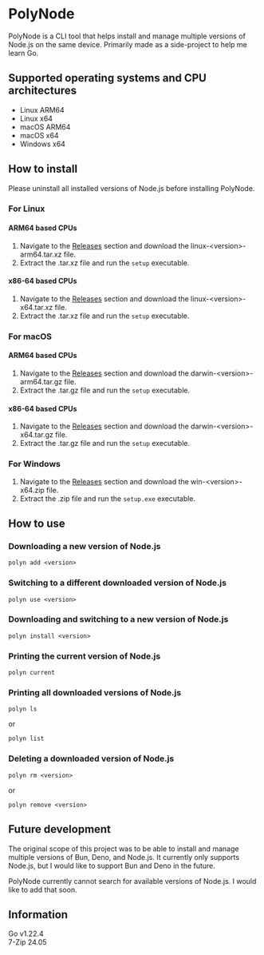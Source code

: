 # PolyNode

PolyNode is a CLI tool that helps install and manage multiple versions of Node.js on the same device. Primarily made as a side-project to help me learn Go.

## Supported operating systems and CPU architectures

- Linux ARM64
- Linux x64
- macOS ARM64
- macOS x64
- Windows x64

## How to install

Please uninstall all installed versions of Node.js before installing PolyNode.

### For Linux

#### ARM64 based CPUs

1. Navigate to the [Releases](https://github.com/sionpixley/PolyNode/releases) section and download the linux-\<version\>-arm64.tar.xz file.
2. Extract the .tar.xz file and run the `setup` executable.

#### x86-64 based CPUs

1. Navigate to the [Releases](https://github.com/sionpixley/PolyNode/releases) section and download the linux-\<version\>-x64.tar.xz file.
2. Extract the .tar.xz file and run the `setup` executable.

### For macOS

#### ARM64 based CPUs

1. Navigate to the [Releases](https://github.com/sionpixley/PolyNode/releases) section and download the darwin-\<version\>-arm64.tar.gz file.
2. Extract the .tar.gz file and run the `setup` executable.

#### x86-64 based CPUs

1. Navigate to the [Releases](https://github.com/sionpixley/PolyNode/releases) section and download the darwin-\<version\>-x64.tar.gz file.
2. Extract the .tar.gz file and run the `setup` executable.

### For Windows

1. Navigate to the [Releases](https://github.com/sionpixley/PolyNode/releases) section and download the win-\<version\>-x64.zip file.
2. Extract the .zip file and run the `setup.exe` executable.

## How to use

### Downloading a new version of Node.js

`polyn add <version>`

### Switching to a different downloaded version of Node.js

`polyn use <version>`

### Downloading and switching to a new version of Node.js

`polyn install <version>`

### Printing the current version of Node.js

`polyn current`

### Printing all downloaded versions of Node.js

`polyn ls`

or 

`polyn list`

### Deleting a downloaded version of Node.js

`polyn rm <version>`

or 

`polyn remove <version>`

## Future development

The original scope of this project was to be able to install and manage multiple versions of Bun, Deno, and Node.js. It currently only supports Node.js, but I would like to support Bun and Deno in the future.

PolyNode currently cannot search for available versions of Node.js. I would like to add that soon.

## Information

Go v1.22.4 <br>
7-Zip 24.05
